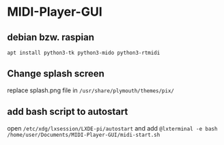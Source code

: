 # MIDI-Player-GUI

## debian bzw. raspian

`apt install python3-tk python3-mido python3-rtmidi`

## Change splash screen

replace splash.png file in
`/usr/share/plymouth/themes/pix/`

## add bash script to autostart

open
`/etc/xdg/lxsession/LXDE-pi/autostart`
and add
`@lxterminal -e bash /home/user/Documents/MIDI-Player-GUI/midi-start.sh`
